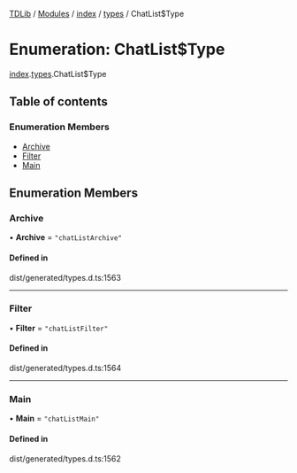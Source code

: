 [TDLib](../README.md) / [Modules](../modules.md) / [index](../modules/index.md) / [types](../modules/index.types.md) / ChatList$Type

# Enumeration: ChatList$Type

[index](../modules/index.md).[types](../modules/index.types.md).ChatList$Type

## Table of contents

### Enumeration Members

- [Archive](index.types.ChatList_Type.md#archive)
- [Filter](index.types.ChatList_Type.md#filter)
- [Main](index.types.ChatList_Type.md#main)

## Enumeration Members

### Archive

• **Archive** = ``"chatListArchive"``

#### Defined in

dist/generated/types.d.ts:1563

___

### Filter

• **Filter** = ``"chatListFilter"``

#### Defined in

dist/generated/types.d.ts:1564

___

### Main

• **Main** = ``"chatListMain"``

#### Defined in

dist/generated/types.d.ts:1562
